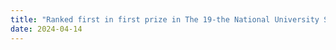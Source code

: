 ```yaml
---
title: "Ranked first in first prize in The 19-the National University Students Intelligent Car Race (SJTU Division)!"
date: 2024-04-14
---
```

